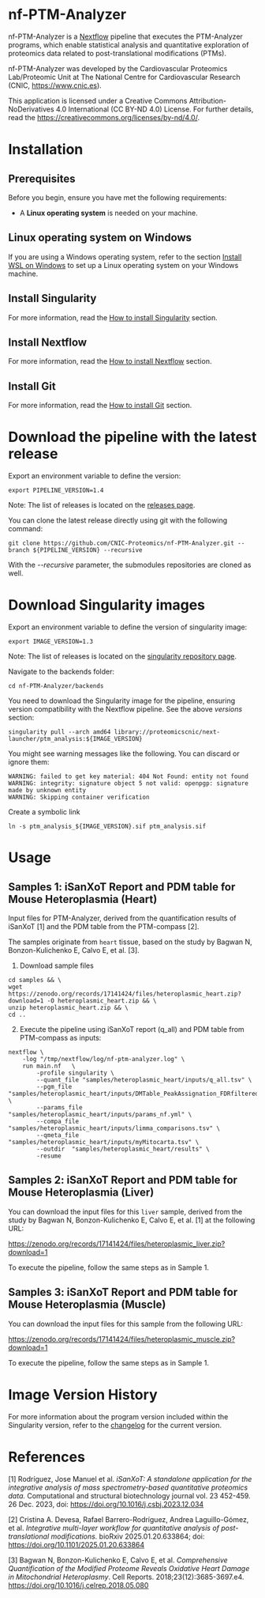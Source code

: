# nf-PTM-Analyzer

nf-PTM-Analyzer is a [Nextflow](https://www.nextflow.io/) pipeline that executes the PTM-Analyzer programs, which enable statistical analysis and quantitative exploration of proteomics data related to post-translational modifications (PTMs).

nf-PTM-Analyzer was developed by the Cardiovascular Proteomics Lab/Proteomic Unit at The National Centre for Cardiovascular Research (CNIC, https://www.cnic.es).

This application is licensed under a Creative Commons Attribution-NoDerivatives 4.0 International (CC BY-ND 4.0) License. For further details, read the https://creativecommons.org/licenses/by-nd/4.0/.



# Installation

## Prerequisites

Before you begin, ensure you have met the following requirements:

- A **Linux operating system** is needed on your machine.

## Linux operating system on Windows

If you are using a Windows operating system, refer to the section [Install WSL on Windows](docs/WSL.md) to set up a Linux operating system on your Windows machine.

## Install Singularity

For more information, read the [How to install Singularity](docs/SingularityCE.md) section.

## Install Nextflow

For more information, read the [How to install Nextflow](docs/Nextflow.md) section.

## Install Git

For more information, read the [How to install Git](docs/Git.md) section.



# Download the pipeline with the latest release

Export an environment variable to define the version:
```
export PIPELINE_VERSION=1.4
```
Note: The list of releases is located on the [releases page](https://github.com/CNIC-Proteomics/nf-PTM-Analyzer/releases).

You can clone the latest release directly using git with the following command:
```
git clone https://github.com/CNIC-Proteomics/nf-PTM-Analyzer.git --branch ${PIPELINE_VERSION} --recursive
```
With the *--recursive* parameter, the submodules repositories are cloned as well.



# Download Singularity images

Export an environment variable to define the version of singularity image:
```
export IMAGE_VERSION=1.3
```
Note: The list of releases is located on the [singularity repository page](https://cloud.sylabs.io/library/proteomicscnic/next-launcher/ptm_analysis).

Navigate to the backends folder:
```
cd nf-PTM-Analyzer/backends
```

You need to download the Singularity image for the pipeline, ensuring version compatibility with the Nextflow pipeline. See the above *versions* section:
```
singularity pull --arch amd64 library://proteomicscnic/next-launcher/ptm_analysis:${IMAGE_VERSION}
```

You might see warning messages like the following. You can discard or ignore them:

    WARNING: failed to get key material: 404 Not Found: entity not found
    WARNING: integrity: signature object 5 not valid: openpgp: signature made by unknown entity
    WARNING: Skipping container verification

Create a symbolic link
```
ln -s ptm_analysis_${IMAGE_VERSION}.sif ptm_analysis.sif
```



# Usage

## Samples 1: iSanXoT Report and PDM table for Mouse Heteroplasmia (Heart)

Input files for PTM-Analyzer, derived from the quantification results of iSanXoT [1] and the PDM table from the PTM-compass [2].

The samples originate from `heart` tissue, based on the study by Bagwan N, Bonzon-Kulichenko E, Calvo E, et al. [3].

1. Download sample files
```
cd samples && \
wget https://zenodo.org/records/17141424/files/heteroplasmic_heart.zip?download=1 -O heteroplasmic_heart.zip && \
unzip heteroplasmic_heart.zip && \
cd ..
```

2. Execute the pipeline using iSanXoT report (q_all) and PDM table from PTM-compass as inputs:
```
nextflow \
    -log "/tmp/nextflow/log/nf-ptm-analyzer.log" \
    run main.nf   \
        -profile singularity \
        --quant_file "samples/heteroplasmic_heart/inputs/q_all.tsv" \
        --pgm_file "samples/heteroplasmic_heart/inputs/DMTable_PeakAssignation_FDRfiltered_DM0S_PA_T_PeakAssignation_SS_Heart_FDR_PDMTable_GM_J_PGM_Table_pgmFreq.tsv" \
        --params_file "samples/heteroplasmic_heart/inputs/params_nf.yml" \
        --compa_file "samples/heteroplasmic_heart/inputs/limma_comparisons.tsv" \
        --qmeta_file "samples/heteroplasmic_heart/inputs/myMitocarta.tsv" \
        --outdir  "samples/heteroplasmic_heart/results" \
        -resume
```

## Samples 2: iSanXoT Report and PDM table for Mouse Heteroplasmia (Liver)

You can download the input files for this `liver` sample, derived from the study by Bagwan N, Bonzon-Kulichenko E, Calvo E, et al. [1] at the following URL:

https://zenodo.org/records/17141424/files/heteroplasmic_liver.zip?download=1

To execute the pipeline, follow the same steps as in Sample 1.


## Samples 3: iSanXoT Report and PDM table for Mouse Heteroplasmia (Muscle)

You can download the input files for this sample from the following URL:

https://zenodo.org/records/17141424/files/heteroplasmic_muscle.zip?download=1

To execute the pipeline, follow the same steps as in Sample 1.



# Image Version History

For more information about the program version included within the Singularity version, refer to the [changelog](changelog.md) for the current version.



# References

[1] Rodríguez, Jose Manuel et al. *iSanXoT: A standalone application for the integrative analysis of mass spectrometry-based quantitative proteomics data.* Computational and structural biotechnology journal vol. 23 452-459. 26 Dec. 2023, doi: https://doi.org/10.1016/j.csbj.2023.12.034

[2] Cristina A. Devesa, Rafael Barrero-Rodríguez, Andrea Laguillo-Gómez, et al. *Integrative multi-layer workflow for quantitative analysis of post-translational modifications.* bioRxiv 2025.01.20.633864; doi: https://doi.org/10.1101/2025.01.20.633864

[3] Bagwan N, Bonzon-Kulichenko E, Calvo E, et al. *Comprehensive Quantification of the Modified Proteome Reveals Oxidative Heart Damage in Mitochondrial Heteroplasmy*. Cell Reports. 2018;23(12):3685-3697.e4. https://doi.org/10.1016/j.celrep.2018.05.080